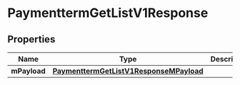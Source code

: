 
# PaymenttermGetListV1Response

## Properties
| Name | Type | Description | Notes |
| ------------ | ------------- | ------------- | ------------- |
| **mPayload** | [**PaymenttermGetListV1ResponseMPayload**](PaymenttermGetListV1ResponseMPayload.md) |  |  |



